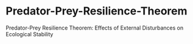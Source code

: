 # Predator-Prey-Resilience-Theorem
Predator-Prey Resilience Theorem: Effects of External Disturbances on Ecological Stability
